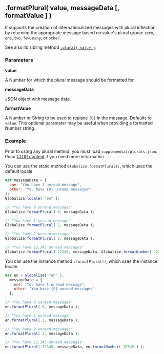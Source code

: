 ## .formatPlural( value, messageData [, formatValue ] )

It supports the creation of internationalized messages with plural inflection by
returning the appropriate message based on value's plural group: `zero`, `one`,
`two`, `few`, `many`, or `other`.

See also its sibling method [`.plural( value )`](./plural.md).

### Parameters

**value**

A Number for which the plural message should be formatted for.

**messageData**

JSON object with message data.

**formatValue**

A Number or String to be used to replace `{0}` in the message. Defaults to
`value`. This optional parameter may be useful when providing a formatted Number
string.

### Example

Prior to using any plural method, you must load `supplemental/plurals.json`.
Read [CLDR content](../../../README.md#2-cldr-content) if you need more
information.

You can use the static method `Globalize.formatPlural()`, which uses the default
locale.

```javascript
var messageData = {
  one: "You have 1 unread message",
  other: "You have {0} unread messages"
};
Globalize.locale( "en" );

// "You have 0 unread messages"
Globalize.formatPlural( 0, messageData );

// "You have 1 unread message"
Globalize.formatPlural( 1, messageData );

// "You have 2 unread messages"
Globalize.formatPlural( 2, messageData );

// "You have 12,345 unread messages"
Globalize.formatPlural( 12345, messageData, Globalize.formatNumber( 12345 ) );
```

You can use the instance method `.formatPlural()`, which uses the instance
locale.

```javascript
var en = Globalize( "en" ),
  messageData = {
    one: "You have 1 unread message",
    other: "You have {0} unread messages"
  };

// "You have 0 unread messages"
en.formatPlural( 0, messageData );

// "You have 1 unread message"
en.formatPlural( 1, messageData );

// "You have 2 unread messages"
en.formatPlural( 2, messageData );

// "You have 12,345 unread messages"
en.formatPlural( 12345, messageData, en.formatNumber( 12345 ) );
```

